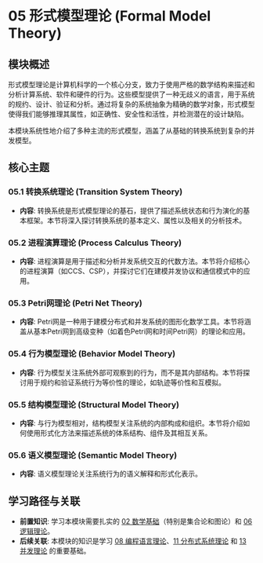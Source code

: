 # 05 形式模型理论 (Formal Model Theory)

## 模块概述

形式模型理论是计算机科学的一个核心分支，致力于使用严格的数学结构来描述和分析计算系统、软件和硬件的行为。这些模型提供了一种无歧义的语言，用于系统的规约、设计、验证和分析。通过将复杂的系统抽象为精确的数学对象，形式模型使得我们能够推理其属性，如正确性、安全性和活性，并检测潜在的设计缺陷。

本模块系统性地介绍了多种主流的形式模型，涵盖了从基础的转换系统到复杂的并发模型。

## 核心主题

### 05.1 转换系统理论 (Transition System Theory)

- **内容**: 转换系统是形式模型理论的基石，提供了描述系统状态和行为演化的基本框架。本节将深入探讨转换系统的基本定义、属性以及相关的分析技术。

### 05.2 进程演算理论 (Process Calculus Theory)

- **内容**: 进程演算是用于描述和分析并发系统交互的代数方法。本节将介绍核心的进程演算（如CCS、CSP），并探讨它们在建模并发协议和通信模式中的应用。

### 05.3 Petri网理论 (Petri Net Theory)

- **内容**: Petri网是一种用于建模分布式和并发系统的图形化数学工具。本节将涵盖从基本Petri网到高级变种（如着色Petri网和时间Petri网）的理论和应用。

### 05.4 行为模型理论 (Behavior Model Theory)

- **内容**: 行为模型关注系统外部可观察到的行为，而不是其内部结构。本节将探讨用于规约和验证系统行为等价性的理论，如轨迹等价性和互模拟。

### 05.5 结构模型理论 (Structural Model Theory)

- **内容**: 与行为模型相对，结构模型关注系统的内部构成和组织。本节将介绍如何使用形式化方法来描述系统的体系结构、组件及其相互关系。

### 05.6 语义模型理论 (Semantic Model Theory)

- **内容**: 语义模型理论关注系统行为的语义解释和形式化表示。

## 学习路径与关联

- **前置知识**: 学习本模块需要扎实的 [02 数学基础](../02_Mathematical_Foundations/README.md)（特别是集合论和图论）和 [06 逻辑理论](../06_Logic_Theory/README.md)。
- **后续关联**: 本模块的知识是学习 [08 编程语言理论](../08_Programming_Language_Theory/README.md)、[11 分布式系统理论](../11_Distributed_Systems_Theory/README.md) 和 [13 并发理论](../13_Concurrency_Theory/README.md) 的重要基础。
